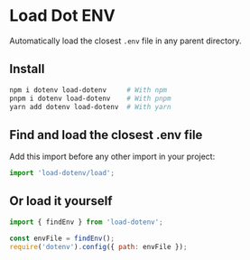 # Load Dot ENV

Automatically load the closest `.env` file in any parent directory.

## Install

```bash
npm i dotenv load-dotenv     # With npm
pnpm i dotenv load-dotenv    # With pnpm
yarn add dotenv load-dotenv  # With yarn
```

## Find and load the closest .env file

Add this import before any other import in your project:

```js
import 'load-dotenv/load';
```

## Or load it yourself

```js
import { findEnv } from 'load-dotenv';

const envFile = findEnv();
require('dotenv').config({ path: envFile });
```
